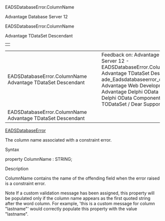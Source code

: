 EADSDatabaseError.ColumnName




Advantage Database Server 12  

EADSDatabaseError.ColumnName

Advantage TDataSet Descendant

|  |
| --- |
|  |

|  |  |  |  |  |
| --- | --- | --- | --- | --- |
| EADSDatabaseError.ColumnName  Advantage TDataSet Descendant |  |  | Feedback on: Advantage Database Server 12 - EADSDatabaseError.ColumnName Advantage TDataSet Descendant ade\_Eadsdatabaseerror\_columnname Advantage Web Development > Advantage Delphi OData Client > Delphi OData Components > TODataSet / Dear Support Staff, |  |
| EADSDatabaseError.ColumnName  Advantage TDataSet Descendant |  |  |  |  |

[EADSDatabaseError](ade_eadsdatabaseerror.htm)

The column name associated with a constraint error.

Syntax

property ColumnName : STRING;

Description

ColumnName contains the name of the offending field when the error raised is a constraint error.

Note If a custom validation message has been assigned, this property will be populated only if the column name appears as the first quoted string after the word column. For example, 'this is a custom message for column "lastname"' would correctly populate this property with the value "lastname".
